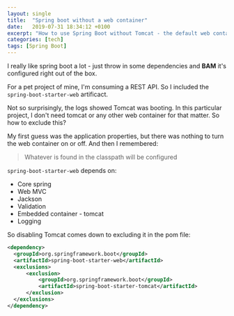 ```yaml
---
layout: single
title:  "Spring boot without a web container"
date:   2019-07-31 18:34:12 +0100
excerpt: "How to use Spring Boot without Tomcat - the default web container"
categories: [tech]
tags: [Spring Boot]
---
```

I really like spring boot a lot - just throw in some dependencies and **BAM** it's configured right out of the box.

For a pet project of mine, I'm consuming a REST API. So I included the ``spring-boot-starter-web`` artificact.

Not so surprisingly, the logs showed Tomcat was booting. In this particular project,
I don't need tomcat or any other web container for that matter. So how to exclude this?

My first guess was the application properties, but there was nothing to turn the web container on or off. And then I remembered:

> Whatever is found in the classpath will be configured

``spring-boot-starter-web`` depends on:
* Core spring
* Web MVC
* Jackson
* Validation
* Embedded container - tomcat
* Logging

So disabling Tomcat comes down to excluding it in the pom file:

```xml
<dependency>
  <groupId>org.springframework.boot</groupId>
  <artifactId>spring-boot-starter-web</artifactId>
  <exclusions>
      <exclusion>
          <groupId>org.springframework.boot</groupId>
          <artifactId>spring-boot-starter-tomcat</artifactId>
      </exclusion>
  </exclusions>
</dependency>
```
